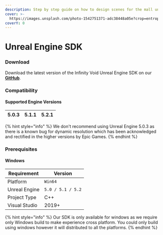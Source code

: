 ```yaml
---
description: Step by step guide on how to design scenes for the mall units.
cover: >-
  https://images.unsplash.com/photo-1542751371-adc38448a05e?crop=entropy&cs=tinysrgb&fm=jpg&ixid=MnwxOTcwMjR8MHwxfHNlYXJjaHwzfHxnYW1pbmd8ZW58MHx8fHwxNjYzOTI1MzI5&ixlib=rb-1.2.1&q=80
coverY: 0
---
```


# Unreal Engine SDK

### Download[​](https://docs.inworld.ai/docs/tutorial-integrations/unreal-engine#download) <a href="#download" id="download"></a>

Download the latest version of the Infinity Void Unreal Engine SDK on our [**GitHub**](https://github.com/inworld-ai/inworld-unreal-sdk/releases).

### Compatibility[​](https://docs.inworld.ai/docs/tutorial-integrations/unreal-engine#compatibility) <a href="#compatibility" id="compatibility"></a>

#### Supported  Engine Versions[​](https://docs.inworld.ai/docs/tutorial-integrations/unreal-engine#supported-platforms) <a href="#supported-platforms" id="supported-platforms"></a>

| 5.0.3 | 5.1.1 | 5.2.1 |
| ----- | ----- | ----- |

{% hint style="info" %}
We don't recommend using Unreal Engine 5.0.3 as there is a known bug for dynamic resolution which has been acknowledged and rectified in the higher versions by Epic Games.
{% endhint %}

### Prerequisites <a href="#prerequisites" id="prerequisites"></a>

#### Windows[​](https://docs.inworld.ai/docs/tutorial-integrations/unreal-engine#windows) <a href="#windows" id="windows"></a>

| Requirement   | Version           |
| ------------- | ----------------- |
| Platform      | `Win64`           |
| Unreal Engine | `5.0 / 5.1 / 5.2` |
| Project Type  | C++               |
| Visual Studio | 2019+             |

{% hint style="info" %}
Our SDK is only available for windows as we require only Windows build to make experience cross platform. You could only build using windows however it will distributed to all the platforms.
{% endhint %}

